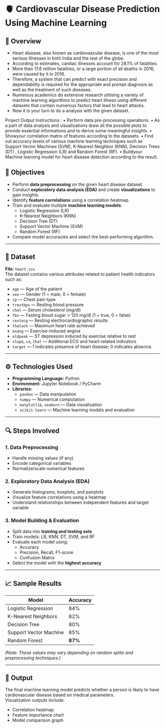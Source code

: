 

# 🫀 Cardiovascular Disease Prediction Using Machine Learning

## 📌 Overview
- Heart disease, also known as cardiovascular disease, is one of the most serious illnesses in both India and the rest of the globe. 
- According to estimates, cardiac illnesses account for 28.1% of fatalities.
- More than 17.6 million fatalities, or a large portion of all deaths in 2016, were caused by it in 2016. 
- Therefore, a system that can predict with exact precision and dependability is required for the appropriate and prompt diagnosis as well as the treatment of such diseases. 
- Numerous academics do extensive research utilising a variety of machine learning algorithms to predict heart illness using different datasets that contain numerous factors that lead to heart attacks. 
- Now it is your turn to do a analysis with the given dataset.

 
Project Output Instructions :
•	Perform data pre-processing operations.
•	As a part of data analysis and visualizations draw all the possible plots to provide essential informations and to derive some meaningful insights.
•	Showyour correlation matrix of features according to the datasets.
•	Find out accuracy levels of various machine learning techniques such as Support Vector Machines (SVM), K-Nearest Neighbor (KNN), Decision Trees (DT) , Logistic Regression (LR) and Random Forest (RF).
•	Buildyour Machine learning model for heart disease detection according to the result.


## 🎯 Objectives
- Perform **data preprocessing** on the given heart disease dataset.
- Conduct **exploratory data analysis (EDA)** and create **visualizations** to gain insights.
- Identify **feature correlations** using a correlation heatmap.
- Train and evaluate multiple **machine learning models**:
  - Logistic Regression (LR)
  - K-Nearest Neighbors (KNN)
  - Decision Tree (DT)
  - Support Vector Machine (SVM)
  - Random Forest (RF)
- Compare model accuracies and select the best-performing algorithm.

---

## 🧠 Dataset
**File:** `heart.csv`  
The dataset contains various attributes related to patient health indicators such as:
- `age` — Age of the patient  
- `sex` — Gender (1 = male, 0 = female)  
- `cp` — Chest pain type  
- `trestbps` — Resting blood pressure  
- `chol` — Serum cholesterol (mg/dl)  
- `fbs` — Fasting blood sugar > 120 mg/dl (1 = true, 0 = false)  
- `restecg` — Resting electrocardiographic results  
- `thalach` — Maximum heart rate achieved  
- `exang` — Exercise-induced angina  
- `oldpeak` — ST depression induced by exercise relative to rest  
- `slope`, `ca`, `thal` — Additional ECG and heart-related indicators  
- `target` — 1 indicates presence of heart disease; 0 indicates absence.

---

## ⚙️ Technologies Used
- **Programming Language:** Python  
- **Environment:** Jupyter Notebook / PyCharm  
- **Libraries:**
  - `pandas` — Data manipulation
  - `numpy` — Numerical computation
  - `matplotlib`, `seaborn` — Data visualization
  - `scikit-learn` — Machine learning models and evaluation

---

## 🔍 Steps Involved

### 1. Data Preprocessing
- Handle missing values (if any)
- Encode categorical variables
- Normalize/scale numerical features

### 2. Exploratory Data Analysis (EDA)
- Generate histograms, boxplots, and pairplots  
- Visualize feature correlations using a heatmap  
- Understand relationships between independent features and target variable

### 3. Model Building & Evaluation
- Split data into **training and testing sets**
- Train models: LR, KNN, DT, SVM, and RF
- Evaluate each model using:
  - Accuracy
  - Precision, Recall, F1-score
  - Confusion Matrix
- Select the model with the **highest accuracy**

---

## 📈 Sample Results
| Model | Accuracy |
|--------|-----------|
| Logistic Regression | 84% |
| K-Nearest Neighbors | 82% |
| Decision Tree | 80% |
| Support Vector Machine | 85% |
| Random Forest | **87%** |

*(Note: These values may vary depending on random splits and preprocessing techniques.)*

---

## 🧩 Output
The final machine learning model predicts whether a person is likely to have cardiovascular disease based on medical parameters.  
Visualization outputs include:
- Correlation heatmap  
- Feature importance chart  
- Model comparison graph
